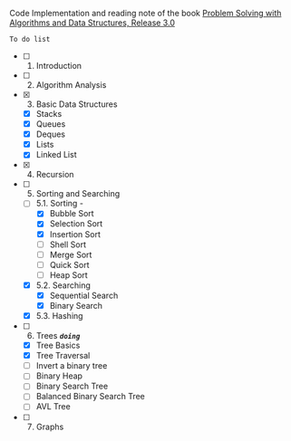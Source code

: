 Code Implementation and reading note of the book [Problem Solving with Algorithms and Data Structures, Release 3.0](http://interactivepython.org/runestone/static/pythonds/index.html)

`To do list`

 - [ ] 1. Introduction
 - [ ] 2. Algorithm Analysis
 - [x] 3. Basic Data Structures
     - [x] Stacks
     - [x] Queues
     - [x] Deques
     - [x] Lists
     - [x] Linked List
 - [x] 4. Recursion
 - [ ] 5. Sorting and Searching
    - [ ] 5.1. Sorting -
       - [x] Bubble Sort
       - [x] Selection Sort
       - [x] Insertion Sort
       - [ ] Shell Sort
       - [ ] Merge Sort
       - [ ] Quick Sort
       - [ ] Heap Sort
    - [x] 5.2. Searching
       - [x] Sequential Search
       - [x] Binary Search
    - [x] 5.3. Hashing
 - [ ] 6. Trees _**`doing`**_
     - [x] Tree Basics
     - [x] Tree Traversal
     - [ ] Invert a binary tree
     - [ ] Binary Heap
     - [ ] Binary Search Tree
     - [ ] Balanced Binary Search Tree
     - [ ] AVL Tree
 - [ ] 7. Graphs
